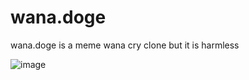 # wana.doge
wana.doge is a meme wana cry clone but it is harmless

![image](https://user-images.githubusercontent.com/81589649/145234034-3853b42d-c283-42ef-ba9c-783dab6662c1.png)
